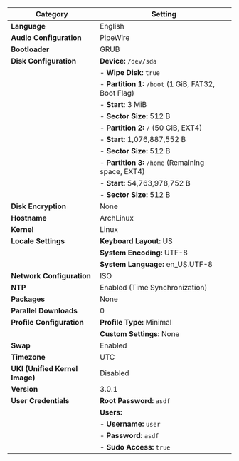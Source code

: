 | **Category**           | **Setting**                                                                 |
|-------------------------|-----------------------------------------------------------------------------|
| **Language**           | English                                                                    |
| **Audio Configuration** | PipeWire                                                                   |
| **Bootloader**         | GRUB                                                                       |
| **Disk Configuration** | **Device:** `/dev/sda`                                                     |
|                         | - **Wipe Disk:** `true`                                                   |
|                         | - **Partition 1:** `/boot` (1 GiB, FAT32, Boot Flag)                      |
|                         |   - **Start:** 3 MiB                                                      |
|                         |   - **Sector Size:** 512 B                                                |
|                         | - **Partition 2:** `/` (50 GiB, EXT4)                                     |
|                         |   - **Start:** 1,076,887,552 B                                            |
|                         |   - **Sector Size:** 512 B                                                |
|                         | - **Partition 3:** `/home` (Remaining space, EXT4)                       |
|                         |   - **Start:** 54,763,978,752 B                                           |
|                         |   - **Sector Size:** 512 B                                                |
| **Disk Encryption**     | None                                                                      |
| **Hostname**           | ArchLinux                                                                 |
| **Kernel**             | Linux                                                                     |
| **Locale Settings**    | **Keyboard Layout:** US                                                   |
|                         | **System Encoding:** UTF-8                                               |
|                         | **System Language:** en_US.UTF-8                                         |
| **Network Configuration**| ISO                                                                      |
| **NTP**                | Enabled (Time Synchronization)                                             |
| **Packages**           | None                                                                      |
| **Parallel Downloads** | 0                                                                         |
| **Profile Configuration** | **Profile Type:** Minimal                                               |
|                         | **Custom Settings:** None                                                |
| **Swap**               | Enabled                                                                   |
| **Timezone**           | UTC                                                                       |
| **UKI (Unified Kernel Image)** | Disabled                                                           |
| **Version**            | 3.0.1                                                                     |
| **User Credentials**   | **Root Password:** `asdf`                                                 |
|                         | **Users:**                                                               |
|                         | - **Username:** `user`                                                   |
|                         |   - **Password:** `asdf`                                                 |
|                         |   - **Sudo Access:** `true`                                              |

